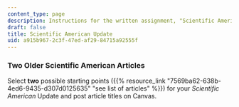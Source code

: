 ```yaml
---
content_type: page
description: Instructions for the written assignment, "Scientific American Update."
draft: false
title: Scientific American Update
uid: a915b967-2c3f-47ed-af29-84715a92555f
---
```

### Two Older Scientific American Articles

Select **two** possible starting points ({{% resource_link "7569ba62-638b-4ed6-9435-d307d0125635" "see list of articles" %}}) for your *Scientific American* Update and post article titles on Canvas.